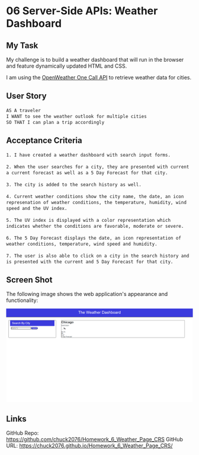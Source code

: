 # 06 Server-Side APIs: Weather Dashboard

## My Task

 My challenge is to build a weather dashboard that will run in the browser and feature dynamically updated HTML and CSS.

I am using the [OpenWeather One Call API](https://openweathermap.org/api/one-call-api) to retrieve weather data for cities. 

## User Story

```
AS A traveler
I WANT to see the weather outlook for multiple cities
SO THAT I can plan a trip accordingly
```

## Acceptance Criteria

```
1. I have created a weather dashboard with search input forms.

2. When the user searches for a city, they are presented with current a current forecast as well as a 5 Day Forecast for that city.

3. The city is added to the search history as well.

4. Current weather conditions show the city name, the date, an icon represenation of weather conditions, the temperature, humidity, wind speed and the UV index.

5. The UV index is displayed with a color representation which indicates whether the conditions are favorable, moderate or severe.

6. The 5 Day Forecast displays the date, an icon representation of weather conditions, temperature, wind speed and humidity.

7. The user is also able to click on a city in the search history and is presented with the current and 5 Day Forecast for that city.

```

## Screen Shot

The following image shows the web application's appearance and functionality:

![The weather app includes a search option, a list of cities, and a five-day forecast and current weather conditions for Chicago.](./Assets/weatherdashboard.png)

## Links 
GitHub Repo: https://github.com/chuck2076/Homework_6_Weather_Page_CRS
GitHub URL: https://chuck2076.github.io/Homework_6_Weather_Page_CRS/


